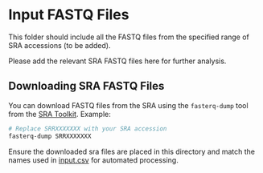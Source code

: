 # Input FASTQ Files

This folder should include all the FASTQ files from the specified range of SRA accessions (to be added).

Please add the relevant SRA FASTQ files here for further analysis.

## Downloading SRA FASTQ Files

You can download FASTQ files from the SRA using the `fasterq-dump` tool from the [SRA Toolkit](https://github.com/ncbi/sra-tools). Example:

```bash
# Replace SRRXXXXXXX with your SRA accession
fasterq-dump SRRXXXXXXX
```

Ensure the downloaded sra files are placed in this directory and match the names used in [input.csv](input.csv) for automated processing.
